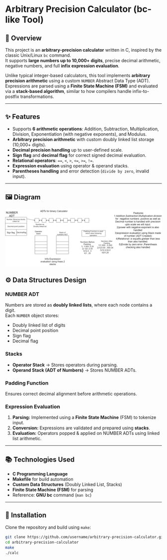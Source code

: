 # Arbitrary Precision Calculator (bc-like Tool)

## 📖 Overview
This project is an **arbitrary-precision calculator** written in C, inspired by the classic Unix/Linux `bc` command.  
It supports **large numbers up to 10,000+ digits**, precise decimal arithmetic, negative numbers, and full **infix expression evaluation**.  

Unlike typical integer-based calculators, this tool implements **arbitrary precision arithmetic** using a custom `NUMBER` Abstract Data Type (ADT).  
Expressions are parsed using a **Finite State Machine (FSM)** and evaluated via a **stack-based algorithm**, similar to how compilers handle infix-to-postfix transformations.

---

## ✨ Features
- Supports **6 arithmetic operations**: Addition, Subtraction, Multiplication, Division, Exponentiation (with negative exponents), and Modulus.  
- **Arbitrary precision arithmetic** with custom doubly linked list storage (10,000+ digits).  
- **Decimal precision handling** up to user-defined scale.  
- **Sign flag** and **decimal flag** for correct signed decimal evaluation.  
- **Relational operators**: `==`, `<`, `>`, `<=`, `>=`, `!=`.  
- **Expression evaluation** using operator & operand stacks.  
- **Parentheses handling** and error detection (`divide by zero`, invalid input).  

---

## 🖼️ Diagram  

![ADTs for Binary Calculator](ADT.png)


## ⚙️  Data Structures Design  

### **NUMBER ADT**
Numbers are stored as **doubly linked lists**, where each node contains a digit.  
Each `NUMBER` object stores:  
- Doubly linked list of digits  
- Decimal point position  
- Sign flag  
- Decimal flag  

### **Stacks**
- **Operator Stack** → Stores operators during parsing.  
- **Operand Stack (ADT of Numbers)** → Stores NUMBER ADTs.  

### **Padding Function**
Ensures correct decimal alignment before arithmetic operations.  

### **Expression Evaluation**
1. **Parsing:** Implemented using a **Finite State Machine** (FSM) to tokenize input.  
2. **Conversion:** Expressions are validated and prepared using **stacks**.  
3. **Evaluation:** Operators popped & applied on NUMBER ADTs using linked list arithmetic.  



---

## 📚 Technologies Used
- **C Programming Language**  
- **Makefile** for build automation  
- **Custom Data Structures** (Doubly Linked List, Stacks)  
- **Finite State Machine (FSM)** for parsing  
- Reference: **GNU bc** command (`man bc`)  

---

## 🚀 Installation
Clone the repository and build using `make`:
```bash
git clone https://github.com/username/arbitrary-precision-calculator.git
cd arbitrary-precision-calculator
make
./calc
```
